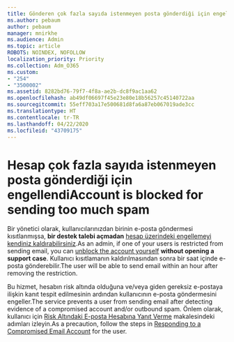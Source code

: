 ```yaml
---
title: Gönderen çok fazla sayıda istenmeyen posta gönderdiği için engellendi
ms.author: pebaum
author: pebaum
manager: mnirkhe
ms.audience: Admin
ms.topic: article
ROBOTS: NOINDEX, NOFOLLOW
localization_priority: Priority
ms.collection: Adm_O365
ms.custom:
- "254"
- "3500002"
ms.assetid: 8282bd76-79f7-4f8a-ae2b-dc8f9ac1aa62
ms.openlocfilehash: ab49df06697f45e23e80e18b56257c45140722aa
ms.sourcegitcommit: 55eff703a17e500681d8fa6a87eb067019ade3cc
ms.translationtype: HT
ms.contentlocale: tr-TR
ms.lasthandoff: 04/22/2020
ms.locfileid: "43709175"
---
```

# <a name="account-is-blocked-for-sending-too-much-spam"></a><span data-ttu-id="587d1-102">Hesap çok fazla sayıda istenmeyen posta gönderdiği için engellendi</span><span class="sxs-lookup"><span data-stu-id="587d1-102">Account is blocked for sending too much spam</span></span>

<span data-ttu-id="587d1-103">Bir yönetici olarak, kullanıcılarınızdan birinin e-posta göndermesi kısıtlanmışsa, **bir destek talebi açmadan** [hesap üzerindeki engellemeyi kendiniz kaldırabilirsiniz](https://protection.office.com/?hash=/restrictedusers).</span><span class="sxs-lookup"><span data-stu-id="587d1-103">As an admin, if one of your users is restricted from sending email, you can [unblock the account yourself](https://protection.office.com/?hash=/restrictedusers) **without opening a support case**.</span></span> <span data-ttu-id="587d1-104">Kullanıcı kısıtlamanın kaldırılmasından sonra bir saat içinde e-posta gönderebilir.</span><span class="sxs-lookup"><span data-stu-id="587d1-104">The user will be able to send email within an hour after removing the restriction.</span></span>

<span data-ttu-id="587d1-105">Bu hizmet, hesabın risk altında olduğuna ve/veya giden gereksiz e-postaya ilişkin kanıt tespit edilmesinin ardından kullanıcının e-posta göndermesini engeller.</span><span class="sxs-lookup"><span data-stu-id="587d1-105">The service prevents a user from sending email after detecting evidence of a compromised account and/or outbound spam.</span></span> <span data-ttu-id="587d1-106">Önlem olarak, kullanıcı için [Risk Altındaki E-posta Hesabına Yanıt Verme](https://docs.microsoft.com/office365/securitycompliance/responding-to-a-compromised-email-account) makalesindeki adımları izleyin.</span><span class="sxs-lookup"><span data-stu-id="587d1-106">As a precaution, follow the steps in [Responding to a Compromised Email Account](https://docs.microsoft.com/office365/securitycompliance/responding-to-a-compromised-email-account) for the user.</span></span>
